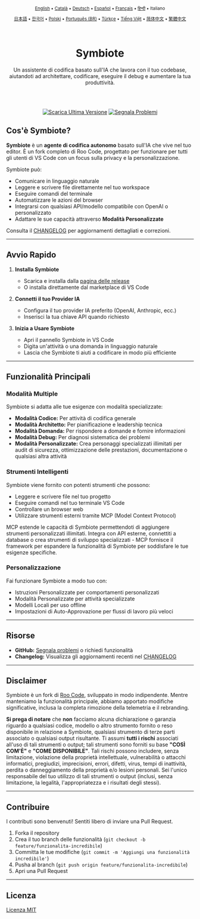<div align="center">
<sub>

[English](../../README.md) • [Català](../../locales/ca/README.md) • [Deutsch](../../locales/de/README.md) • [Español](../../locales/es/README.md) • [Français](../../locales/fr/README.md) • [हिन्दी](../../locales/hi/README.md) • Italiano

</sub>
<sub>

[日本語](../../locales/ja/README.md) • [한국어](../../locales/ko/README.md) • [Polski](../../locales/pl/README.md) • [Português (BR)](../../locales/pt-BR/README.md) • [Türkçe](../../locales/tr/README.md) • [Tiếng Việt](../../locales/vi/README.md) • [简体中文](../../locales/zh-CN/README.md) • [繁體中文](../../locales/zh-TW/README.md)

</sub>
</div>
<br>
<div align="center">
  <h1>Symbiote</h1>
  <p>Un assistente di codifica basato sull'IA che lavora con il tuo codebase, aiutandoti ad architettare, codificare, eseguire il debug e aumentare la tua produttività.</p>

</div>
<br>
<br>

<div align="center">

<a href="https://github.com/mayphilc/Symbiote/releases" target="_blank"><img src="https://img.shields.io/badge/Scarica%20Ultima%20Versione-blue?style=for-the-badge&logo=github&logoColor=white" alt="Scarica Ultima Versione"></a>
<a href="https://github.com/mayphilc/Symbiote/issues" target="_blank"><img src="https://img.shields.io/badge/Segnala%20Problemi-red?style=for-the-badge&logo=github&logoColor=white" alt="Segnala Problemi"></a>

</div>

## Cos'è Symbiote?

**Symbiote** è un **agente di codifica autonomo** basato sull'IA che vive nel tuo editor. È un fork completo di Roo Code, progettato per funzionare per tutti gli utenti di VS Code con un focus sulla privacy e la personalizzazione.

Symbiote può:

- Comunicare in linguaggio naturale
- Leggere e scrivere file direttamente nel tuo workspace
- Eseguire comandi del terminale
- Automatizzare le azioni del browser
- Integrarsi con qualsiasi API/modello compatibile con OpenAI o personalizzato
- Adattare le sue capacità attraverso **Modalità Personalizzate**

Consulta il [CHANGELOG](../../CHANGELOG.md) per aggiornamenti dettagliati e correzioni.

---

## Avvio Rapido

1. **Installa Symbiote**

    - Scarica e installa dalla [pagina delle release](https://github.com/mayphilc/Symbiote/releases)
    - O installa direttamente dal marketplace di VS Code

2. **Connetti il tuo Provider IA**

    - Configura il tuo provider IA preferito (OpenAI, Anthropic, ecc.)
    - Inserisci la tua chiave API quando richiesto

3. **Inizia a Usare Symbiote**
    - Apri il pannello Symbiote in VS Code
    - Digita un'attività o una domanda in linguaggio naturale
    - Lascia che Symbiote ti aiuti a codificare in modo più efficiente

---

## Funzionalità Principali

### Modalità Multiple

Symbiote si adatta alle tue esigenze con modalità specializzate:

- **Modalità Codice:** Per attività di codifica generale
- **Modalità Architetto:** Per pianificazione e leadership tecnica
- **Modalità Domanda:** Per rispondere a domande e fornire informazioni
- **Modalità Debug:** Per diagnosi sistematica dei problemi
- **Modalità Personalizzate:** Crea personaggi specializzati illimitati per audit di sicurezza, ottimizzazione delle prestazioni, documentazione o qualsiasi altra attività

### Strumenti Intelligenti

Symbiote viene fornito con potenti strumenti che possono:

- Leggere e scrivere file nel tuo progetto
- Eseguire comandi nel tuo terminale VS Code
- Controllare un browser web
- Utilizzare strumenti esterni tramite MCP (Model Context Protocol)

MCP estende le capacità di Symbiote permettendoti di aggiungere strumenti personalizzati illimitati. Integra con API esterne, connettiti a database o crea strumenti di sviluppo specializzati - MCP fornisce il framework per espandere la funzionalità di Symbiote per soddisfare le tue esigenze specifiche.

### Personalizzazione

Fai funzionare Symbiote a modo tuo con:

- Istruzioni Personalizzate per comportamenti personalizzati
- Modalità Personalizzate per attività specializzate
- Modelli Locali per uso offline
- Impostazioni di Auto-Approvazione per flussi di lavoro più veloci

---

## Risorse

- **GitHub:** [Segnala problemi](https://github.com/mayphilc/Symbiote/issues) o richiedi funzionalità
- **Changelog:** Visualizza gli aggiornamenti recenti nel [CHANGELOG](../../CHANGELOG.md)

---

## Disclaimer

Symbiote è un fork di [Roo Code](https://github.com/RooVetGit/Roo-Code), sviluppato in modo indipendente. Mentre manteniamo la funzionalità principale, abbiamo apportato modifiche significative, inclusa la completa rimozione della telemetria e il rebranding.

**Si prega di notare** che **non** facciamo alcuna dichiarazione o garanzia riguardo a qualsiasi codice, modello o altro strumento fornito o reso disponibile in relazione a Symbiote, qualsiasi strumento di terze parti associato o qualsiasi output risultante. Ti assumi **tutti i rischi** associati all'uso di tali strumenti o output; tali strumenti sono forniti su base **"COSÌ COM'È"** e **"COME DISPONIBILE"**. Tali rischi possono includere, senza limitazione, violazione della proprietà intellettuale, vulnerabilità o attacchi informatici, pregiudizi, imprecisioni, errori, difetti, virus, tempi di inattività, perdita o danneggiamento della proprietà e/o lesioni personali. Sei l'unico responsabile del tuo utilizzo di tali strumenti o output (inclusi, senza limitazione, la legalità, l'appropriatezza e i risultati degli stessi).

---

## Contribuire

I contributi sono benvenuti! Sentiti libero di inviare una Pull Request.

1. Forka il repository
2. Crea il tuo branch delle funzionalità (`git checkout -b feature/funzionalita-incredibile`)
3. Committa le tue modifiche (`git commit -m 'Aggiungi una funzionalità incredibile'`)
4. Pusha al branch (`git push origin feature/funzionalita-incredibile`)
5. Apri una Pull Request

---

## Licenza

[Licenza MIT](../../LICENSE)
